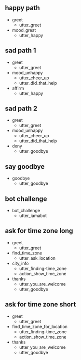 ## happy path
* greet
  - utter_greet
* mood_great
  - utter_happy

## sad path 1
* greet
  - utter_greet
* mood_unhappy
  - utter_cheer_up
  - utter_did_that_help
* affirm
  - utter_happy

## sad path 2
* greet
  - utter_greet
* mood_unhappy
  - utter_cheer_up
  - utter_did_that_help
* deny
  - utter_goodbye

## say goodbye
* goodbye
  - utter_goodbye

## bot challenge
* bot_challenge
  - utter_iamabot

## ask for time zone long
* greet
  - utter_greet
* find_time_zone
  - utter_ask_location
* city_info
  - utter_finding-time_zone
  - action_show_time_zone
* thanks
  - utter_you_are_welcome
  - utter_goodbye  


## ask for time zone short
* greet
  - utter_greet
* find_time_zone_for_location
  - utter_finding-time_zone
  - action_show_time_zone
* thanks
  - utter_you_are_welcome
  - utter_goodbye 
